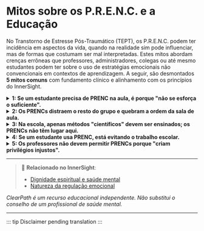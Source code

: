 ﻿# Mitos sobre os P.R.E.N.C. e a Educação

No Transtorno de Estresse Pós-Traumático (TEPT), os P.R.E.N.C. podem ter incidência em aspectos da vida, quando na realidade sim pode influenciar, mas de formas que costumam ser mal interpretadas. Estes mitos abordam crenças errôneas que professores, administradores, colegas ou até mesmo estudantes podem ter sobre o uso de estratégias emocionais não convencionais em contextos de aprendizagem. A seguir, são desmontados **5 mitos comuns** com fundamento clínico e alinhamento com os princípios do InnerSight.

<details>
<summary><strong>1: Se um estudante precisa de PRENC na aula, é porque "não se esforça o suficiente".</strong></summary>

<strong>Realidade:</strong> O esforço não regula o sistema nervoso. Estudantes com TEPT, TDAH, ansiedade ou trauma podem estar colocando todo seu empenho e ainda assim precisar de ferramentas como um objeto sensorial ou uma pausa de respiração para manter a regulação e poder aprender.
</details>

<details>
<summary><strong>2: Os PRENCs distraem o resto do grupo e quebram a ordem da sala de aula.</strong></summary>

<strong>Realidade:</strong> A maioria dos PRENCs são discretos (como usar uma pulseira texturizada, desenhar em um caderno ou praticar respiração diafragmática). Quando normalizados como parte de uma sala de aula inclusiva, em vez de distrair, modelam autorregulação e empatia para todos os estudantes.
</details>

<details>
<summary><strong>3: Na escola, apenas métodos "científicos" devem ser ensinados; os PRENCs não têm lugar aqui.</strong></summary>

<strong>Realidade:</strong> Muitos PRENCs se baseiam em princípios respaldados pela neurociência (como a estimulação tátil para acalmar a amígdala ou o movimento rítmico para regular o sistema nervoso). Além disso, a educação inclusiva valoriza a diversidade de necessidades, não apenas a uniformidade de métodos.
</details>

<details>
<summary><strong>4: Se um estudante usa PRENC, está evitando o trabalho escolar.</strong></summary>

<strong>Realidade:</strong> Usar um PRENC costuma ser uma estratégia para **poder enfrentar o trabalho**, não evitá-lo. Por exemplo, um estudante com dissociação pode usar um objeto transicional para "voltar ao presente" e assim poder continuar com uma atividade.
</details>

<details>
<summary><strong>5: Os professores não devem permitir PRENCs porque "criam privilégios injustos".</strong></summary>

<strong>Realidade:</strong> Permitir PRENCs é uma **adaptação razoável**, não um privilégio. Assim como se permite a um estudante com miopia usar óculos, pode-se permitir a um com hipersensibilidade usar fones de ouvido ou ter um cantinho de regulação. A equidade não é tratar todos iguais, mas dar a cada um o que precisa para participar.
</details>

---

> 🔗 **Relacionado no InnerSight**:  
> - [Dignidade espiritual e saúde mental](https://inner-clarity.github.io/InnerSight/pt#dignidade-espiritual-e-saúde-mental)  
> - [Natureza da regulação emocional](https://inner-clarity.github.io/InnerSight/pt#natureza-da-regulação-emocional)

*ClearPath é um recurso educacional independente. Não substitui o conselho de um profissional de saúde mental.*

---

::: tip
Disclaimer pending translation
:::
